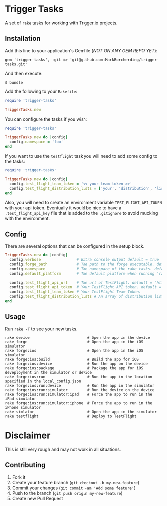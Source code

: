 # Trigger Tasks

A set of `rake` tasks for working with Trigger.io projects.

## Installation

Add this line to your application's Gemfile (*NOT ON ANY GEM REPO YET*):

    gem 'trigger-tasks', :git => 'git@github.com:MarkBorcherding/trigger-tasks.git'

And then execute:

    $ bundle

Add the following to your `Rakefile`:

```ruby
require 'trigger-tasks'

TriggerTasks.new
```

You can configure the tasks if you wish:


```ruby
require 'trigger-tasks'

TriggerTasks.new do |config|
  config.namespace = 'foo'
end
```

If you want to use the `testflight` task you will need to add some config to the tasks:

```ruby
require 'trigger-tasks'

TriggerTasks.new do |config|
  config.test_flight_team_token = '<< your team token >>'
  config.test_flight_distribution_lists = ['your', 'distribution', 'lists']
end
```

Also, you will need to create an environment variable `TEST_FLIGHT_API_TOKEN` with your
api token. Eventually it would be nice to have a `.test_flight_api_key` file that is added
to the `.gitignore` to avoid mucking with the environment.

## Config

There are several options that can be configured in the setup block.

```ruby
TriggerTasks.new do |config|
  config.verbose                # Extra console output default = true
  config.forge_path             # The path to the forge executable. default = 'forge'
  config.namespace              # The namespace of the rake tasks. default = 'forge'
  config.default_platform       # The default platform when running 'rake device'. default = 'ios'

  config.test_flight_api_url    # The url of TestFlight. default = "https://testflightapp.com/api/builds.json"
  config.test_flight_api_token  # Your TestFlight API token. default = ENV['TEST_FLIGHT_API_TOKEN']
  config.test_flight_team_token # Your TestFlight Team Token.
  config.test_flight_distribution_lists # An array of distribution lists in TestFlight.
end
```

## Usage

Run `rake -T` to see your new tasks.

```
rake device                          # Open the app in the device
rake forge                           # Open the app in the iOS simulator
rake forge:ios                       # Open the app in the iOS simulator
rake forge:ios:build                 # Build the app for iOS
rake forge:ios:device                # Run the app on the device
rake forge:ios:package               # Package the app for iOS deveployment in the simulator or device
rake forge:ios:run                   # Run the app in the location specified in the local_config.json
rake forge:ios:run:device            # Run the app in the simulator
rake forge:ios:run:simulator         # Run the device on the device
rake forge:ios:run:simulator:ipad    # Force the app to run in the iPad simulator
rake forge:ios:run:simulator:iphone  # Force the app to run in the iPhone simulator
rake simlator                        # Open the app in the simulator
rake testflight                      # Deploy to TestFlight
```

# Disclaimer

This is still very rough and may not work in all situations.

## Contributing

1. Fork it
2. Create your feature branch (`git checkout -b my-new-feature`)
3. Commit your changes (`git commit -am 'Add some feature'`)
4. Push to the branch (`git push origin my-new-feature`)
5. Create new Pull Request
